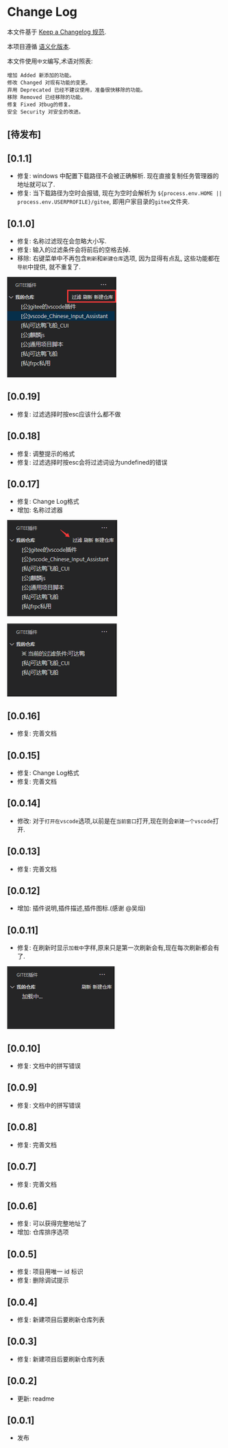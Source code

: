 # Change Log

本文件基于 [Keep a Changelog 规范](https://keepachangelog.com/zh-CN/1.0.0/).

本项目遵循 [语义化版本](https://semver.org/lang/zh-CN/).

本文件使用`中文`编写,术语对照表:

```text
增加 Added 新添加的功能。
修改 Changed 对现有功能的变更。
弃用 Deprecated 已经不建议使用，准备很快移除的功能。
移除 Removed 已经移除的功能。
修复 Fixed 对bug的修复。
安全 Security 对安全的改进。
```

## [待发布]

## [0.1.1]

- 修复: windows 中配置下载路径不会被正确解析. 现在直接复制任务管理器的地址就可以了.
- 修复: 当下载路径为空时会报错, 现在为空时会解析为 `${process.env.HOME || process.env.USERPROFILE}/gitee`, 即用户家目录的`gitee`文件夹.

## [0.1.0]

- 修复: 名称过滤现在会忽略大小写.
- 修复: 输入的过滤条件会将前后的空格去掉.
- 移除: 右键菜单中不再包含`刷新`和`新建仓库`选项, 因为显得有点乱, 这些功能都在`导航`中提供, 就不重复了.

![QQ截图20200817163452](doc/QQ截图20200817163452.png)

## [0.0.19]

- 修复: 过滤选择时按esc应该什么都不做

## [0.0.18]

- 修复: 调整提示的格式
- 修复: 过滤选择时按esc会将过滤词设为undefined的错误

## [0.0.17]

- 修复: Change Log格式
- 增加: 名称过滤器

![QQ截图20200817142728](doc/QQ截图20200817142728.png)

![QQ截图20200817142801](doc/QQ截图20200817142801.png)

## [0.0.16]

- 修复: 完善文档

## [0.0.15]

- 修复: Change Log格式
- 修复: 完善文档

## [0.0.14]

- 修改: 对于`打开在vscode`选项,以前是在`当前窗口`打开,现在则会`新建一个vscode`打开.

## [0.0.13]

- 修复: 完善文档

## [0.0.12]

- 增加: 插件说明,插件描述,插件图标.(感谢 @吴烜)

## [0.0.11]

- 修复: 在刷新时显示`加载中`字样,原来只是第一次刷新会有,现在每次刷新都会有了.

![QQ截图20200814105008](doc/QQ截图20200814105008.png)

## [0.0.10]

- 修复: 文档中的拼写错误

## [0.0.9]

- 修复: 文档中的拼写错误

## [0.0.8]

- 修复: 完善文档

## [0.0.7]

- 修复: 完善文档

## [0.0.6]

- 修复: 可以获得完整地址了
- 增加: 仓库排序选项

## [0.0.5]

- 修复: 项目用唯一 id 标识
- 修复: 删除调试提示

## [0.0.4]

- 修复: 新建项目后要刷新仓库列表

## [0.0.3]

- 修复: 新建项目后要刷新仓库列表

## [0.0.2]

- 更新: readme

## [0.0.1]

- 发布
